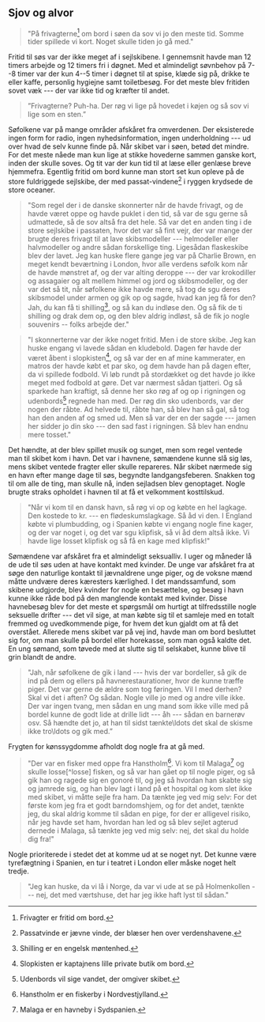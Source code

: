 ## Sjov og alvor

> "På frivagterne[^frivagterne] om bord i søen da sov vi jo den meste tid.
> Somme tider spillede vi kort. Noget skulle tiden jo gå med."

Fritid til søs var der ikke meget af i sejlskibene. I gennemsnit havde man
12 timers arbejde og 12 timers fri i døgnet.  Med et almindeligt søvnbehov
på 7--8 timer var der kun 4--5 timer i døgnet til at spise, klæde sig på,
drikke te eller kaffe, personlig hygiejne samt toiletbesøg. For det meste
blev fritiden sovet væk --- der var ikke tid og kræfter til andet.

> ”Frivagterne? Puh-ha. Der røg vi lige på hovedet i køjen og så sov vi lige
> som en sten.”

Søfolkene var på mange områder afskåret fra omverdenen. Der eksisterede ingen
form for radio, ingen nyhedsinformation, ingen underholdning --- ud over hvad
de selv kunne finde på. Når skibet var i søen, betød det mindre.  For det
meste nåede man kun lige at stikke hovederne sammen ganske kort, inden der
skulle soves. Og tit var der kun tid til at læse eller genlæse breve
hjemmefra.  Egentlig fritid om bord kunne man stort set kun opleve på de store
fuldriggede sejlskibe, der med passat-vindene[^passat] i ryggen krydsede de
store oceaner.

> "Som regel der i de danske skonnerter når de havde frivagt, og de havde
> været oppe og havde puklet i den tid, så var de sgu gerne så udmattede, så
> de sov altså fra det hele. Så var det en anden ting i de store sejlskibe i
> passaten, hvor det var så fint vejr, der var mange der brugte deres frivagt
> til at lave skibsmodeller --- helmodeller eller halvmodeller og andre sådan
> forskellige ting. Ligesådan flaskeskibe blev der lavet. Jeg kan huske flere
> gange jeg var på Charlie Brown, en meget kendt beværtning i London, hvor
> alle verdens søfolk kom når de havde mønstret af, og der var alting deroppe
> --- der var krokodiller og assagaier og alt mellem himmel og jord og
> skibsmodeller, og der var det så tit, når søfolkene ikke havde mere, så tog
> de sgu deres skibsmodel under armen og gik op og sagde, hvad kan jeg få for
> den? Jah, du kan få ti shilling[^shilling], og så kan du indløse den. Og så
> fik de ti shilling og drak dem op, og den blev aldrig indløst, så de fik jo
> nogle souvenirs -- folks arbejde der."

> "I skonnerterne var der ikke noget fritid. Men i de store skibe. Jeg kan
> huske engang vi lavede sådan en kludebold.  Dagen før havde der været åbent
> i slopkisten[^slopkisten], og så var der en af mine kammerater, en matros
> der havde købt et par sko, og dem havde han på dagen efter, da vi spillede
> fodbold. Vi løb rundt på stordækket og det havde jo ikke meget med fodbold
> at gøre. Det var nærmest sådan tjatteri. Og så sparkede han kraftigt, så
> denne her sko røg af og op i rigningen og udenbords[^udenbords] regnede han
> med. Der røg din sko udenbords, var der nogen der råbte. Ad helvede til,
> råbte han, så blev han så gal, så tog han den anden af og smed ud. Men så
> var der en der sagde --- jamen her sidder jo din sko --- den sad fast i
> rigningen. Så blev han endnu mere tosset."

Det hændte, at der blev spillet musik og sunget, men som regel ventede man til
skibet kom i havn. Det var i havnene, sømændene kunne slå sig løs, mens skibet
ventede fragter eller skulle repareres. Når skibet nærmede sig en havn efter
mange dage til søs, begyndte landgangsfeberen. Snakken tog til om alle de
ting, man skulle nå, inden sejladsen blev genoptaget. Nogle brugte straks
opholdet i havnen til at få et velkomment kosttilskud.

> "Når vi kom til en dansk havn, så røg vi op og købte en hel lagkage. Den
> kostede to kr. --- en flødeskumslagkage. Så åd vi den. I England købte vi
> plumbudding, og i Spanien købte vi engang nogle fine kager, og der var noget
> i, og det var sgu klipfisk, så vi åd dem altså ikke. Vi havde lige losset
> klipfisk og så få en kage med klipfisk!"

Sømændene var afskåret fra et almindeligt seksualliv. I uger og måneder lå de
ude til søs uden at have kontakt med kvinder. De unge var afskåret fra at søge
den naturlige kontakt til jævnaldrene unge piger, og de voksne mænd måtte
undvære deres kæresters kærlighed. I det mandssamfund, som skibene udgjorde,
blev kvinder for nogle en besættelse, og besøg i havn kunne ikke råde bod på
den manglende kontakt med kvinder. Disse havnebesøg blev for det meste et
spørgsmål om hurtigt at tilfredsstille nogle seksuelle drifter --- det vil
sige, at man købte sig til et samleje med en totalt fremmed og uvedkommende
pige, for hvem det kun gjaldt om at få det overstået. Allerede mens skibet var
på vej ind, havde man om bord besluttet sig for, om man skulle på bordel eller
horekasse, som man også kaldte det. En ung sømand, som tøvede med at slutte
sig til selskabet, kunne blive til grin blandt de andre.

> "Jah, når søfolkene de gik i land --- hvis der var bordeller, så gik de ind
> på dem og ellers på havnerestaurationer, hvor de kunne træffe piger. Det var
> gerne de ældre som tog føringen. Vil I med derhen? Skal vi det i aften? Og
> sådan. Nogle ville jo med og andre ville ikke. Der var ingen tvang, men
> sådan en ung mand som ikke ville med på bordel kunne de godt lide at drille
> lidt --- åh --- sådan en barnerøv osv. Så hændte det jo, at han til sidst
> tænkte\ldots det skal de skisme ikke tro\ldots og gik med.”

Frygten for kønssygdomme afholdt dog nogle fra at gå med.

> "Der var en fisker med oppe fra Hanstholm[^hanstholm]. Vi kom til
> Malaga[^malaga] og skulle losse[^losse] fisken, og så var han gået op til
> nogle piger, og så gik han og ragede sig en gonoré til, og jeg så hvordan
> han skabte sig og jamrede sig, og han blev lagt i land på et hospital og kom
> slet ikke med skibet, vi måtte sejle fra ham. Da tænkte jeg ved mig selv:
> For det første kom jeg fra et godt barndomshjem, og for det andet, tænkte
> jeg, du skal aldrig komme til sådan en pige, for der er alligevel risiko,
> når jeg havde set ham, hvordan han led og så blev sejlet agterud dernede i
> Malaga, så tænkte jeg ved mig selv: nej, det skal du holde dig fra!"

Nogle prioriterede i stedet det at komme ud at se noget nyt. Det kunne være
tyrefægtning i Spanien, en tur i teatret i London eller måske noget helt
tredje.

> "Jeg kan huske, da vi lå i Norge, da var vi ude at se på Holmenkollen ---
> nej, det med værtshuse, det har jeg ikke haft lyst til sådan."

[^frivagterne]: Frivagter er fritid om bord.
[^passat]: Passatvinde er jævne vinde, der blæser hen over verdenshavene.
[^shilling]: Shilling er en engelsk møntenhed.
[^slopkisten]: Slopkisten er kaptajnens lille private butik om bord.
[^udenbords]: Udenbords vil sige vandet, der omgiver skibet.
[^hanstholm]: Hanstholm er en fiskerby i Nordvestjylland.
[^malaga]: Malaga er en havneby i Sydspanien.

